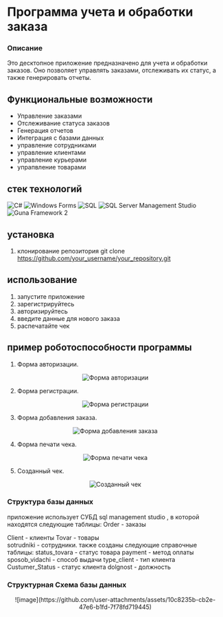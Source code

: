 # Программа учета и обработки заказа 

### Описание
Это десктопное приложение предназначено для учета и обработки заказов. Оно позволяет управлять заказами, отслеживать их статус, а также генерировать отчеты.

## Функциональные возможности
- Управление заказами
- Отслеживание статуса заказов
- Генерация отчетов
- Интеграция с базами данных
- управление сотрудниками 
- управление клиентами 
- управление курьерами 
- упрапвление товарами 


## стек технологий 

![C#](https://img.shields.io/badge/-C%23-090909?style=for-the-badge&logo=csharp&logoColor=239120)
![Windows Forms](https://img.shields.io/badge/-Windows%20Forms-090909?style=for-the-badge&logo=windows&logoColor=0078D6)
![SQL](https://img.shields.io/badge/-SQL-090909?style=for-the-badge&logo=postgresql&logoColor=47c5fb)
![SQL Server Management Studio](https://img.shields.io/badge/-SSMS-090909?style=for-the-badge&logo=microsoftsqlserver&logoColor=CC2927)
![Guna Framework 2](https://img.shields.io/badge/-Guna%20Framework%202-090909?style=for-the-badge&logo=.net&logoColor=512BD4)


## установка

1. клонирование репозитория 
 git clone https://github.com/your_username/your_repository.git

 ## использование
 1. запустите приложение 
 2. зарегистрируйтесь 
 3. авторизируйтесь 
 4. введите данные для нового заказа
 5. распечатайте чек

 ## пример роботоспособности программы

1. Форма авторизации.
<p align="center">
  <img src="https://github.com/user-attachments/assets/74eae220-6f7e-4a2d-92d4-380c3c03f7ce" alt="Форма авторизации"/>
</p>

2. Форма регистрации.
<p align="center">
  <img src="https://github.com/user-attachments/assets/f3502545-72e2-4115-848c-04db9da994e7" alt="Форма регистрации"/>
</p>

3. Форма добавления заказа.
<p align="center">
  <img src="https://github.com/user-attachments/assets/42214ec9-162d-49d0-8a1d-b4fffc3e928c" alt="Форма добавления заказа"/>
</p>

4. Форма печати чека.
<p align="center">
  <img src="https://github.com/user-attachments/assets/80bd384d-ed70-4f18-903f-bd71396f7b63" alt="Форма печати чека"/>
</p>

5. Созданный чек.
<p align="center">
  <img src="https://github.com/user-attachments/assets/d6489daa-b95d-4299-98fe-0c0cc49a1441" alt="Созданный чек"/>
</p>

 ### Структура базы данных 

приложение использует СУБД sql management studio , в которой находятся следующие таблицы:
Order - заказы

Client - клиенты 
Tovar - товары  
sotrudniki - сотрудники.
также созданы следующие справочные таблицы:
status_tovara - статус товара
payment - метод оплаты  
sposob_vidachi - способ выдачи
type_client - тип клиента
Custumer_Status - статус клиента 
dolgnost - должность
### Структурная Схема базы данных
<p align="center">
![image](https://github.com/user-attachments/assets/10c8235b-cb2e-47e6-b1fd-7f78fd719445)
</p>

